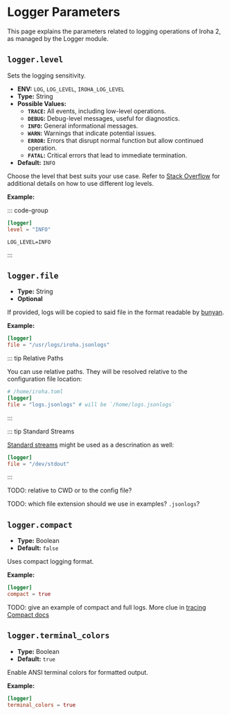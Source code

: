 # Logger Parameters

This page explains the parameters related to logging operations of Iroha 2,
as managed by the Logger module.

## `logger.level`

Sets the logging sensitivity.

- **ENV:** `LOG`, `LOG_LEVEL`, `IROHA_LOG_LEVEL`
- **Type:** String
- **Possible Values:**
  - **`TRACE`:** All events, including low-level operations.
  - **`DEBUG`:** Debug-level messages, useful for diagnostics.
  - **`INFO`:** General informational messages.
  - **`WARN`:** Warnings that indicate potential issues.
  - **`ERROR`:** Errors that disrupt normal function but allow continued
    operation.
  - **`FATAL`:** Critical errors that lead to immediate termination.
- **Default:** `INFO`

Choose the level that best suits your use case. Refer to
[Stack Overflow](https://stackoverflow.com/questions/2031163/when-to-use-the-different-log-levels)
for additional details on how to use different log levels.

**Example:**

::: code-group

```toml [Configuration file]
[logger]
level = "INFO"
```


```shell [ENV]
LOG_LEVEL=INFO
```

:::

## `logger.file`

- **Type:** String
- **Optional**

If provided, logs will be copied to said file in the format readable by
[bunyan](https://lib.rs/crates/bunyan).

**Example:**


```toml
[logger]
file = "/usr/logs/iroha.jsonlogs"
```


::: tip Relative Paths

You can use relative paths. They will be resolved relative to the configuration file location:

```toml
# /home/iroha.toml
[logger]
file = "logs.jsonlogs" # will be `/home/logs.jsonlogs`
```

:::

::: tip Standard Streams

[Standard streams](https://en.wikipedia.org/wiki/Standard_streams) might be
used as a descrination as well:

```toml
[logger]
file = "/dev/stdout"
```

:::

TODO: relative to CWD or to the config file?

TODO: which file extension should we use in examples? `.jsonlogs`?

## `logger.compact`

- **Type:** Boolean
- **Default:** `false`

Uses compact logging format.


**Example:**

```toml
[logger]
compact = true
```

TODO: give an example of compact and full logs. More clue in [tracing Compact docs](https://docs.rs/tracing-subscriber/latest/tracing_subscriber/fmt/format/struct.Compact.html#example-output)



## `logger.terminal_colors`

- **Type:** Boolean
- **Default:** `true`

Enable ANSI terminal colors for formatted output.

**Example:**

```toml
[logger]
terminal_colors = true
```
